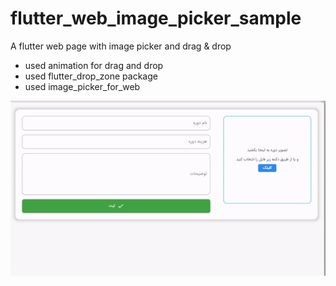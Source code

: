 # flutter_web_image_picker_sample
A flutter web page with image picker and drag &amp; drop

- used animation for drag and drop
- used flutter_drop_zone package
- used image_picker_for_web

![](gif01.gif)
